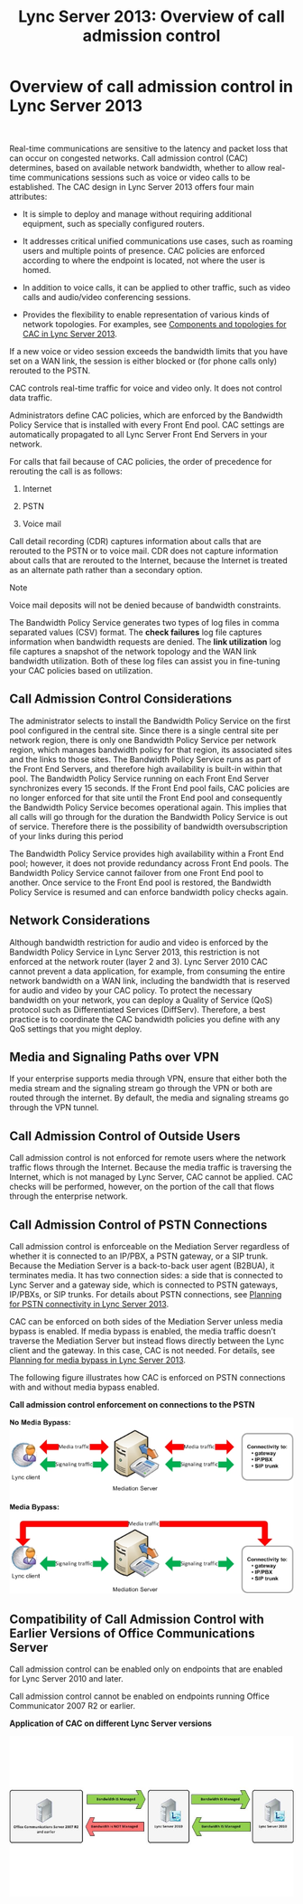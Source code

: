 ﻿---
title: 'Lync Server 2013: Overview of call admission control'
TOCTitle: Overview of call admission control
ms:assetid: 6fda0195-4c89-4dea-82e8-624f03e3d062
ms:mtpsurl: https://technet.microsoft.com/en-us/library/Gg398529(v=OCS.15)
ms:contentKeyID: 48184474
ms.date: 07/23/2014
mtps_version: v=OCS.15
---

# Overview of call admission control in Lync Server 2013

 


Real-time communications are sensitive to the latency and packet loss that can occur on congested networks. Call admission control (CAC) determines, based on available network bandwidth, whether to allow real-time communications sessions such as voice or video calls to be established. The CAC design in Lync Server 2013 offers four main attributes:

  - It is simple to deploy and manage without requiring additional equipment, such as specially configured routers.

  - It addresses critical unified communications use cases, such as roaming users and multiple points of presence. CAC policies are enforced according to where the endpoint is located, not where the user is homed.

  - In addition to voice calls, it can be applied to other traffic, such as video calls and audio/video conferencing sessions.

  - Provides the flexibility to enable representation of various kinds of network topologies. For examples, see [Components and topologies for CAC in Lync Server 2013](lync-server-2013-components-and-topologies-for-cac.md).

If a new voice or video session exceeds the bandwidth limits that you have set on a WAN link, the session is either blocked or (for phone calls only) rerouted to the PSTN.

CAC controls real-time traffic for voice and video only. It does not control data traffic.

Administrators define CAC policies, which are enforced by the Bandwidth Policy Service that is installed with every Front End pool. CAC settings are automatically propagated to all Lync Server Front End Servers in your network.

For calls that fail because of CAC policies, the order of precedence for rerouting the call is as follows:

1.  Internet

2.  PSTN

3.  Voice mail

Call detail recording (CDR) captures information about calls that are rerouted to the PSTN or to voice mail. CDR does not capture information about calls that are rerouted to the Internet, because the Internet is treated as an alternate path rather than a secondary option.


> [!NOTE]
> Voice mail deposits will not be denied because of bandwidth constraints.



The Bandwidth Policy Service generates two types of log files in comma separated values (CSV) format. The **check failures** log file captures information when bandwidth requests are denied. The **link utilization** log file captures a snapshot of the network topology and the WAN link bandwidth utilization. Both of these log files can assist you in fine-tuning your CAC policies based on utilization.

## Call Admission Control Considerations

The administrator selects to install the Bandwidth Policy Service on the first pool configured in the central site. Since there is a single central site per network region, there is only one Bandwidth Policy Service per network region, which manages bandwidth policy for that region, its associated sites and the links to those sites. The Bandwidth Policy Service runs as part of the Front End Servers, and therefore high availability is built-in within that pool. The Bandwidth Policy Service running on each Front End Server synchronizes every 15 seconds. If the Front End pool fails, CAC policies are no longer enforced for that site until the Front End pool and consequently the Bandwidth Policy Service becomes operational again. This implies that all calls will go through for the duration the Bandwidth Policy Service is out of service. Therefore there is the possibility of bandwidth oversubscription of your links during this period

The Bandwidth Policy Service provides high availability within a Front End pool; however, it does not provide redundancy across Front End pools. The Bandwidth Policy Service cannot failover from one Front End pool to another. Once service to the Front End pool is restored, the Bandwidth Policy Service is resumed and can enforce bandwidth policy checks again.

## Network Considerations

Although bandwidth restriction for audio and video is enforced by the Bandwidth Policy Service in Lync Server 2013, this restriction is not enforced at the network router (layer 2 and 3). Lync Server 2010 CAC cannot prevent a data application, for example, from consuming the entire network bandwidth on a WAN link, including the bandwidth that is reserved for audio and video by your CAC policy. To protect the necessary bandwidth on your network, you can deploy a Quality of Service (QoS) protocol such as Differentiated Services (DiffServ). Therefore, a best practice is to coordinate the CAC bandwidth policies you define with any QoS settings that you might deploy.

## Media and Signaling Paths over VPN

If your enterprise supports media through VPN, ensure that either both the media stream and the signaling stream go through the VPN or both are routed through the internet. By default, the media and signaling streams go through the VPN tunnel.

## Call Admission Control of Outside Users

Call admission control is not enforced for remote users where the network traffic flows through the Internet. Because the media traffic is traversing the Internet, which is not managed by Lync Server, CAC cannot be applied. CAC checks will be performed, however, on the portion of the call that flows through the enterprise network.

## Call Admission Control of PSTN Connections

Call admission control is enforceable on the Mediation Server regardless of whether it is connected to an IP/PBX, a PSTN gateway, or a SIP trunk. Because the Mediation Server is a back-to-back user agent (B2BUA), it terminates media. It has two connection sides: a side that is connected to Lync Server and a gateway side, which is connected to PSTN gateways, IP/PBXs, or SIP trunks. For details about PSTN connections, see [Planning for PSTN connectivity in Lync Server 2013](lync-server-2013-planning-for-pstn-connectivity.md).

CAC can be enforced on both sides of the Mediation Server unless media bypass is enabled. If media bypass is enabled, the media traffic doesn’t traverse the Mediation Server but instead flows directly between the Lync client and the gateway. In this case, CAC is not needed. For details, see [Planning for media bypass in Lync Server 2013](lync-server-2013-planning-for-media-bypass.md).

The following figure illustrates how CAC is enforced on PSTN connections with and without media bypass enabled.

**Call admission control enforcement on connections to the PSTN**

![Voice CAC Media Bypass Connection Enforcement](images/Gg398529.4d66d529-0912-4de1-abec-266f54272eb3(OCS.15).jpg "Voice CAC Media Bypass Connection Enforcement")

## Compatibility of Call Admission Control with Earlier Versions of Office Communications Server

Call admission control can be enabled only on endpoints that are enabled for Lync Server 2010 and later.

Call admission control cannot be enabled on endpoints running Office Communicator 2007 R2 or earlier.

**Application of CAC on different Lync Server versions**

![Voice CAC Version Comparison diagram](images/Gg398529.fdbfee7e-15fc-445b-949d-8d61e61ac350(OCS.15).jpg "Voice CAC Version Comparison diagram")

